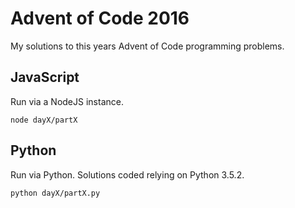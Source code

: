 # Advent of Code 2016

My solutions to this years Advent of Code programming problems.

## JavaScript
Run via a NodeJS instance.
````
node dayX/partX
````

## Python
Run via Python. Solutions coded relying on Python 3.5.2.
````
python dayX/partX.py
````
